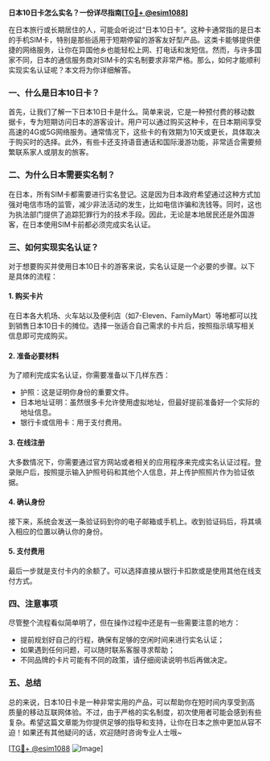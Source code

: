 **日本10日卡怎么实名？一份详尽指南[[TG💪+ @esim1088](https://t.me/s/esim1088)]**

在日本旅行或长期居住的人，可能会听说过“日本10日卡”。这种卡通常指的是日本的手机SIM卡，特别是那些适用于短期停留的游客友好型产品。这类卡能够提供便捷的网络服务，让你在异国他乡也能轻松上网、打电话和发短信。然而，与许多国家不同，日本的通信服务商对SIM卡的实名制要求非常严格。那么，如何才能顺利实现实名认证呢？本文将为你详细解答。

### 一、什么是日本10日卡？

首先，让我们了解一下日本10日卡是什么。简单来说，它是一种预付费的移动数据卡，专为短期访问日本的游客设计。用户可以通过购买这种卡，在日本期间享受高速的4G或5G网络服务。通常情况下，这些卡的有效期为10天或更长，具体取决于购买时的选择。此外，有些卡还支持语音通话和国际漫游功能，非常适合需要频繁联系家人或朋友的旅客。

### 二、为什么日本需要实名制？

在日本，所有SIM卡都需要进行实名登记。这是因为日本政府希望通过这种方式加强对电信市场的监管，减少非法活动的发生，比如电信诈骗和洗钱等。同时，这也为执法部门提供了追踪犯罪行为的技术手段。因此，无论是本地居民还是外国游客，在日本使用SIM卡前都必须完成实名认证。

### 三、如何实现实名认证？

对于想要购买并使用日本10日卡的游客来说，实名认证是一个必要的步骤。以下是具体的流程：

#### 1. 购买卡片

在日本各大机场、火车站以及便利店（如7-Eleven、FamilyMart）等地都可以找到销售日本10日卡的摊位。选择一张适合自己需求的卡片后，按照指示填写相关信息即可完成购买。

#### 2. 准备必要材料

为了顺利完成实名认证，你需要准备以下几样东西：
- 护照：这是证明你身份的重要文件。
- 日本地址证明：虽然很多卡允许使用虚拟地址，但最好提前准备好一个实际的地址信息。
- 银行卡或信用卡：用于支付费用。

#### 3. 在线注册

大多数情况下，你需要通过官方网站或者相关的应用程序来完成实名认证过程。登录账户后，按照提示输入护照号码和其他个人信息，并上传护照照片作为验证依据。

#### 4. 确认身份

接下来，系统会发送一条验证码到你的电子邮箱或手机上。收到验证码后，将其填入相应的位置以确认你的身份。

#### 5. 支付费用

最后一步就是支付卡内的余额了。可以选择直接从银行卡扣款或是使用其他在线支付方式。

### 四、注意事项

尽管整个流程看似简单明了，但在操作过程中还是有一些需要注意的地方：
- 提前规划好自己的行程，确保有足够的空闲时间来进行实名认证；
- 如果遇到任何问题，可以随时联系客服寻求帮助；
- 不同品牌的卡片可能有不同的政策，请仔细阅读说明书后再做决定。

### 五、总结

总的来说，日本10日卡是一种非常实用的产品，可以帮助你在短时间内享受到高质量的移动互联网体验。不过，由于严格的实名制度，初次使用者可能会感到有些复杂。希望这篇文章能为你提供足够的指导和支持，让你在日本之旅中更加从容不迫！如果还有其他疑问的话，欢迎随时咨询专业人士哦~

[[TG💪+ @esim1088](https://t.me/s/esim1088) ![Image](https://i.postimg.cc/4NQfJmqS/Snipaste-2025-05-13-00-14-12.png)]